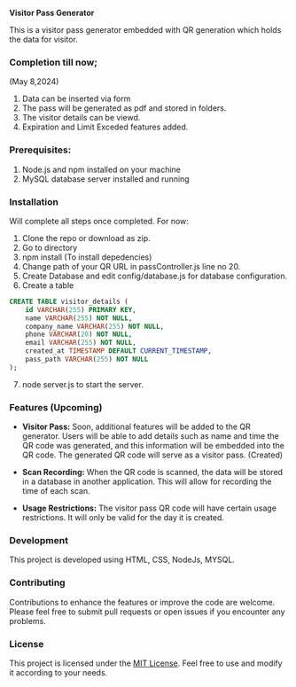 **Visitor Pass Generator**

This is a visitor pass generator embedded with QR generation which holds the data for visitor.

### Completion till now; 
(May 8,2024)
1. Data can be inserted via form
2. The pass will be generated as pdf and stored in folders.
3. The visitor details can be viewd.
4. Expiration and Limit Exceded features added. 

### Prerequisites: 
1. Node.js and npm installed on your machine
2. MySQL database server installed and running

### Installation

Will complete all steps  once completed. 
For now: 
1. Clone the repo or download as zip. 
2. Go to directory
3. npm install (To install depedencies)
4. Change path of your QR URL in passController.js line no 20. 
6. Create Database and edit config/database.js for database configuration.
7. Create a table
```sql
CREATE TABLE visitor_details (
    id VARCHAR(255) PRIMARY KEY,
    name VARCHAR(255) NOT NULL,
    company_name VARCHAR(255) NOT NULL,
    phone VARCHAR(20) NOT NULL,
    email VARCHAR(255) NOT NULL,
    created_at TIMESTAMP DEFAULT CURRENT_TIMESTAMP,
    pass_path VARCHAR(255) NOT NULL
);
```
7. node server.js to start the server. 

### Features (Upcoming)

- **Visitor Pass:** Soon, additional features will be added to the QR generator. Users will be able to add details such as name and time the QR code was generated, and this information will be embedded into the QR code. The generated QR code will serve as a visitor pass. (Created) 
  
- **Scan Recording:** When the QR code is scanned, the data will be stored in a database in another application. This will allow for recording the time of each scan.

- **Usage Restrictions:** The visitor pass QR code will have certain usage restrictions. It will only be valid for the day it is created.

### Development

This project is developed using HTML, CSS, NodeJs, MYSQL. 

### Contributing

Contributions to enhance the features or improve the code are welcome. Please feel free to submit pull requests or open issues if you encounter any problems.

### License

This project is licensed under the [MIT License](LICENSE). Feel free to use and modify it according to your needs.
